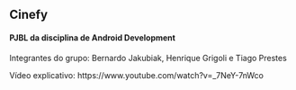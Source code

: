 <h2>Cinefy</h2>
<h4>PJBL da disciplina de Android Development</h4>
<p>Integrantes do grupo: Bernardo Jakubiak, Henrique Grigoli e Tiago Prestes</p>
<p>Vídeo explicativo: https://www.youtube.com/watch?v=_7NeY-7nWco</p>

